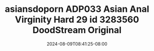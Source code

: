 --- 
title: "asiansdoporn  ADP033 Asian Anal Virginity Hard 29 id 3283560  DoodStream Original"
description: "   video bokep asiansdoporn  ADP033 Asian Anal Virginity Hard 29 id 3283560  DoodStream Original premium full new"
date: 2024-08-09T08:41:25-08:00
file_code: "bzmjmrma303y"
draft: false
cover: "na3e7jpjd7fhu9s8.jpg"
tags: ["asiansdoporn", "Asian", "Anal", "Virginity", "Hard", "DoodStream", "Original", "bokep-indo", "bokep-viral", "bokep-ig"]
length: 2225
fld_id: "1483176"
foldername: "Asiansdoporn 1"
categories: ["Asiansdoporn 1"]
views: 0
---